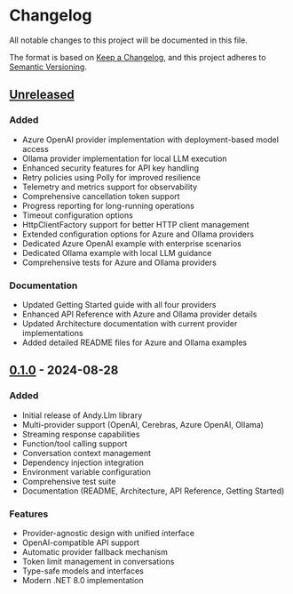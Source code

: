 # Changelog

All notable changes to this project will be documented in this file.

The format is based on [Keep a Changelog](https://keepachangelog.com/en/1.0.0/),
and this project adheres to [Semantic Versioning](https://semver.org/spec/v2.0.0.html).

## [Unreleased]

### Added
- Azure OpenAI provider implementation with deployment-based model access
- Ollama provider implementation for local LLM execution
- Enhanced security features for API key handling
- Retry policies using Polly for improved resilience
- Telemetry and metrics support for observability
- Comprehensive cancellation token support
- Progress reporting for long-running operations
- Timeout configuration options
- HttpClientFactory support for better HTTP client management
- Extended configuration options for Azure and Ollama providers
- Dedicated Azure OpenAI example with enterprise scenarios
- Dedicated Ollama example with local LLM guidance
- Comprehensive tests for Azure and Ollama providers

### Documentation
- Updated Getting Started guide with all four providers
- Enhanced API Reference with Azure and Ollama provider details
- Updated Architecture documentation with current provider implementations
- Added detailed README files for Azure and Ollama examples

## [0.1.0] - 2024-08-28

### Added
- Initial release of Andy.Llm library
- Multi-provider support (OpenAI, Cerebras, Azure OpenAI, Ollama)
- Streaming response capabilities
- Function/tool calling support
- Conversation context management
- Dependency injection integration
- Environment variable configuration
- Comprehensive test suite
- Documentation (README, Architecture, API Reference, Getting Started)

### Features
- Provider-agnostic design with unified interface
- OpenAI-compatible API support
- Automatic provider fallback mechanism
- Token limit management in conversations
- Type-safe models and interfaces
- Modern .NET 8.0 implementation

[Unreleased]: https://github.com/rivoli-ai/andy-llm/compare/v0.1.0...HEAD
[0.1.0]: https://github.com/rivoli-ai/andy-llm/releases/tag/v0.1.0